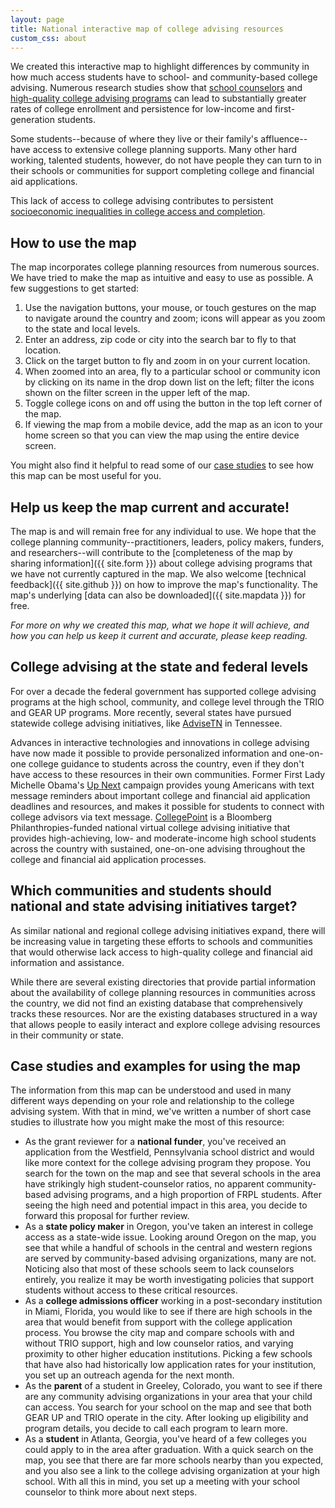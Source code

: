 ```yaml
---
layout: page
title: National interactive map of college advising resources
custom_css: about
---
```




We created this interactive map to highlight differences by community
in how much access students have to school- and community-based
college advising. Numerous research studies show that [school
counselors](https://onlinelibrary.wiley.com/doi/abs/10.1002/j.1556-6676.2014.00159.x)
and [high-quality college advising
programs](http://people.tamu.edu/~abarr/BL_shell_10_17_2017.pdf) can
lead to substantially greater rates of college enrollment and
persistence for low-income and first-generation students.  

Some students--because of where they live or their family's
affluence--have access to extensive college planning supports. Many
other hard working, talented students, however, do not have people
they can turn to in their schools or communities for support
completing college and financial aid applications.  

This lack of access to college advising contributes to persistent
[socioeconomic inequalities in college access and
completion](http://www.nber.org/papers/w17633).  

## How to use the map 

The map incorporates college planning resources
from numerous sources. We have tried to make the map as intuitive and
easy to use as possible. A few suggestions to get started:   
1. Use the navigation buttons, your mouse, or touch gestures on the
   map to navigate around the country and zoom; icons will appear as
   you zoom to the state and local levels.  
2. Enter an address, zip code
   or city into the search bar to fly to that location.  
3. Click on the target button to fly and zoom in on your current
   location.  
4. When zoomed into an area, fly to a particular school or
   community icon by clicking on its name in the drop down list on the
   left; filter the icons shown on the filter screen in the upper left
   of the map.  
5. Toggle college icons on and off using the button in
   the top left corner of the map.  
6. If viewing the map from a mobile device, add the map as an icon to
   your home screen so that you can view the map using the entire
   device screen.  

You might also find it helpful to read some of our [case
studies](#case-studies-and-examples-for-using-the-map) to see
   how this map can be most useful for you.  

## Help us keep the map current and accurate!  

The map is and will remain free for any individual to use.  We hope
that the college planning community--practitioners, leaders, policy
makers, funders, and researchers--will contribute to the [completeness
of the map by sharing information]({{ site.form }}) about college
advising programs that we have not currently captured in the map. We
also welcome [technical feedback]({{ site.github }}) on how to improve
the map's functionality. The map's underlying [data can also be
downloaded]({{ site.mapdata }}) for free.

*For more on why we created this map, what we hope it will achieve, and
how you can help us keep it current and accurate, please keep reading.*

## College advising at the state and federal levels
For over a decade the federal government has supported college
advising programs at the high school, community, and college level
through the TRIO and GEAR UP programs. More recently, several states
have pursued statewide college advising initiatives, like
[AdviseTN](https://www.tn.gov/thec/bureaus/student-aid-and-compliance/college-access/redirect-college-access-and-success/advise-tn.html)
in Tennessee.  

Advances in interactive technologies and innovations in college
advising have now made it possible to provide personalized information
and one-on-one college guidance to students across the country, even
if they don't have access to these resources in their own
communities. Former First Lady Michelle Obama's [Up
Next](https://www.bettermakeroom.org/up-next/) campaign provides young
Americans with text message reminders about important college and
financial aid application deadlines and resources, and makes it
possible for students to connect with college advisors via text
message. [CollegePoint](https://www.collegepoint.info/) is a Bloomberg
Philanthropies-funded national virtual college advising initiative
that provides high-achieving, low- and moderate-income high school
students across the country with sustained, one-on-one advising
throughout the college and financial aid application processes.

## Which communities and students should national and state advising initiatives target?  

As similar national and regional college advising initiatives expand,
there will be increasing value in targeting these efforts to schools
and communities that would otherwise lack access to high-quality
college and financial aid information and assistance.

While there are several existing directories that provide partial
information about the availability of college planning resources in
communities across the country, we did not find an existing database
that comprehensively tracks these resources. Nor are the existing
databases structured in a way that allows people to easily interact
and explore college advising resources in their community or state.

## Case studies and examples for using the map

The information from this map can be understood and used in many
different ways depending on your role and relationship to the college
advising system. With that in mind, we've written a number of short
case studies to illustrate how you might make the most of this
resource:  

* As the grant reviewer for a **national funder**, you've received an
application from the Westfield, Pennsylvania school district and would
like more context for the college advising program they propose. You
search for the town on the map and see that several schools in the
area have strikingly high student-counselor ratios, no apparent
community-based advising programs, and a high proportion of FRPL
students. After seeing the high need and potential impact in this
area, you decide to forward this proposal for further review.  
* As a **state policy maker** in Oregon, you've taken an interest in
college access as a state-wide issue. Looking around Oregon on the
map, you see that while a handful of schools in the central and
western regions are served by community-based advising organizations,
many are not. Noticing also that most of these schools seem to lack
counselors entirely, you realize it may be worth investigating
policies that support students without access to these critical
resources.  
* As a **college admissions officer** working in a post-secondary
institution in Miami, Florida, you would like to see if there are high
schools in the area that would benefit from support with the college
application process. You browse the city map and compare schools with
and without TRIO support, high and low counselor ratios, and varying
proximity to other higher education institutions. Picking a few
schools that have also had historically low application rates for your
institution, you set up an outreach agenda for the next month.  
* As the **parent** of a student in Greeley, Colorado, you want to see
if there are any community advising organizations in your area that
your child can access. You search for your school on the map and see
that both GEAR UP and TRIO operate in the city. After looking up
eligibility and program details, you decide to call each program to
learn more.  
* As a **student** in Atlanta, Georgia, you've heard of a few colleges
  you could apply to in the area after graduation. With a quick search
  on the map, you see that there are far more schools nearby than you
  expected, and you also see a link to the college advising
  organization at your high school. With all this in mind, you set up
  a meeting with your school counselor to think more about next steps.


